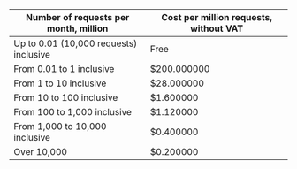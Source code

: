 | Number of requests per month, million | Cost per million requests, without VAT |
| --- | --- |
| Up to 0.01 (10,000 requests) inclusive | Free |
| From 0.01 to 1 inclusive | $200.000000 |
| From 1 to 10 inclusive | $28.000000 |
| From 10 to 100 inclusive | $1.600000 |
| From 100 to 1,000 inclusive | $1.120000 |
| From 1,000 to 10,000 inclusive | $0.400000 |
| Over 10,000 | $0.200000 |